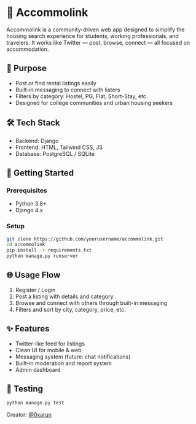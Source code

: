 # 🏡 Accommolink

Accommolink is a community-driven web app designed to simplify the housing search experience for students, working professionals, and travelers. It works like Twitter — post, browse, connect — all focused on accommodation.

## 🎯 Purpose

- Post or find rental listings easily
- Built-in messaging to connect with listers
- Filters by category: Hostel, PG, Flat, Short-Stay, etc.
- Designed for college communities and urban housing seekers

## 🛠️ Tech Stack

- Backend: Django
- Frontend: HTML, Tailwind CSS, JS
- Database: PostgreSQL / SQLite

## 🚀 Getting Started

### Prerequisites

- Python 3.8+
- Django 4.x

### Setup

```bash
git clone https://github.com/yourusername/accommolink.git
cd accommolink
pip install -r requirements.txt
python manage.py runserver
```
## 🌐 Usage Flow

1. Register / Login
2. Post a listing with details and category
3. Browse and connect with others through built-in messaging
4. Filters and sort by city, category, price, etc.

## ✨ Features

- Twitter-like feed for listings
- Clean UI for mobile & web
- Messaging system (future: chat notifications)
- Built-in moderation and report system
- Admin dashboard

## 🧪 Testing

```bash
python manage.py test
```

Creator: [@0xarun](https://x.com/0xarun)
